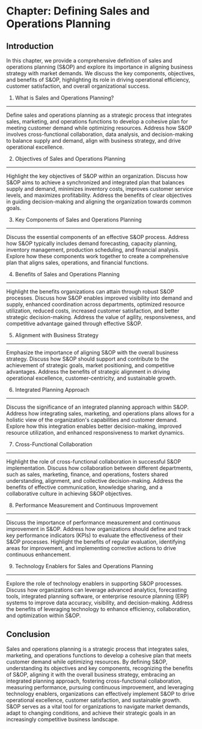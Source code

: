 Chapter: Defining Sales and Operations Planning
===============================================

Introduction
------------

In this chapter, we provide a comprehensive definition of sales and operations planning (S\&OP) and explore its importance in aligning business strategy with market demands. We discuss the key components, objectives, and benefits of S\&OP, highlighting its role in driving operational efficiency, customer satisfaction, and overall organizational success.

1. What is Sales and Operations Planning?
-----------------------------------------

Define sales and operations planning as a strategic process that integrates sales, marketing, and operations functions to develop a cohesive plan for meeting customer demand while optimizing resources. Address how S\&OP involves cross-functional collaboration, data analysis, and decision-making to balance supply and demand, align with business strategy, and drive operational excellence.

2. Objectives of Sales and Operations Planning
----------------------------------------------

Highlight the key objectives of S\&OP within an organization. Discuss how S\&OP aims to achieve a synchronized and integrated plan that balances supply and demand, minimizes inventory costs, improves customer service levels, and maximizes profitability. Address the benefits of clear objectives in guiding decision-making and aligning the organization towards common goals.

3. Key Components of Sales and Operations Planning
--------------------------------------------------

Discuss the essential components of an effective S\&OP process. Address how S\&OP typically includes demand forecasting, capacity planning, inventory management, production scheduling, and financial analysis. Explore how these components work together to create a comprehensive plan that aligns sales, operations, and financial functions.

4. Benefits of Sales and Operations Planning
--------------------------------------------

Highlight the benefits organizations can attain through robust S\&OP processes. Discuss how S\&OP enables improved visibility into demand and supply, enhanced coordination across departments, optimized resource utilization, reduced costs, increased customer satisfaction, and better strategic decision-making. Address the value of agility, responsiveness, and competitive advantage gained through effective S\&OP.

5. Alignment with Business Strategy
-----------------------------------

Emphasize the importance of aligning S\&OP with the overall business strategy. Discuss how S\&OP should support and contribute to the achievement of strategic goals, market positioning, and competitive advantages. Address the benefits of strategic alignment in driving operational excellence, customer-centricity, and sustainable growth.

6. Integrated Planning Approach
-------------------------------

Discuss the significance of an integrated planning approach within S\&OP. Address how integrating sales, marketing, and operations plans allows for a holistic view of the organization's capabilities and customer demand. Explore how this integration enables better decision-making, improved resource utilization, and enhanced responsiveness to market dynamics.

7. Cross-Functional Collaboration
---------------------------------

Highlight the role of cross-functional collaboration in successful S\&OP implementation. Discuss how collaboration between different departments, such as sales, marketing, finance, and operations, fosters shared understanding, alignment, and collective decision-making. Address the benefits of effective communication, knowledge sharing, and a collaborative culture in achieving S\&OP objectives.

8. Performance Measurement and Continuous Improvement
-----------------------------------------------------

Discuss the importance of performance measurement and continuous improvement in S\&OP. Address how organizations should define and track key performance indicators (KPIs) to evaluate the effectiveness of their S\&OP processes. Highlight the benefits of regular evaluation, identifying areas for improvement, and implementing corrective actions to drive continuous enhancement.

9. Technology Enablers for Sales and Operations Planning
--------------------------------------------------------

Explore the role of technology enablers in supporting S\&OP processes. Discuss how organizations can leverage advanced analytics, forecasting tools, integrated planning software, or enterprise resource planning (ERP) systems to improve data accuracy, visibility, and decision-making. Address the benefits of leveraging technology to enhance efficiency, collaboration, and optimization within S\&OP.

Conclusion
----------

Sales and operations planning is a strategic process that integrates sales, marketing, and operations functions to develop a cohesive plan that meets customer demand while optimizing resources. By defining S\&OP, understanding its objectives and key components, recognizing the benefits of S\&OP, aligning it with the overall business strategy, embracing an integrated planning approach, fostering cross-functional collaboration, measuring performance, pursuing continuous improvement, and leveraging technology enablers, organizations can effectively implement S\&OP to drive operational excellence, customer satisfaction, and sustainable growth. S\&OP serves as a vital tool for organizations to navigate market demands, adapt to changing conditions, and achieve their strategic goals in an increasingly competitive business landscape.
